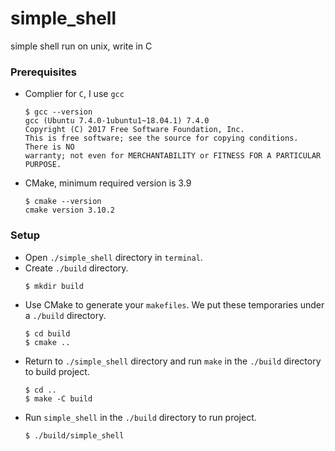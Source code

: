 # simple_shell
simple shell run on unix, write in C

### Prerequisites
  - Complier for `C`, I use `gcc`
    ```console
    $ gcc --version
    gcc (Ubuntu 7.4.0-1ubuntu1~18.04.1) 7.4.0
    Copyright (C) 2017 Free Software Foundation, Inc.
    This is free software; see the source for copying conditions.  There is NO
    warranty; not even for MERCHANTABILITY or FITNESS FOR A PARTICULAR PURPOSE.
    ```
  - CMake, minimum required version is 3.9
    ```console
    $ cmake --version
    cmake version 3.10.2
    ```
  
### Setup
  - Open `./simple_shell` directory in `terminal`.
  - Create `./build` directory.
    ```console
    $ mkdir build
    ```
  - Use CMake to generate your `makefiles`. We put these temporaries under a `./build` directory.
    ```console
    $ cd build
    $ cmake ..
    ```
  - Return to `./simple_shell` directory and run `make` in the `./build` directory to build project.
    ```console
    $ cd ..
    $ make -C build
    ```
  - Run `simple_shell` in the `./build` directory to run project.
    ```console
    $ ./build/simple_shell
    ```
    

